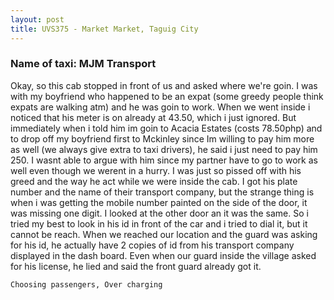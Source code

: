 ```yaml
---
layout: post
title: UVS375 - Market Market, Taguig City
---
```


### Name of taxi: MJM Transport

Okay, so this cab stopped in front of us and asked where we're goin. I was with my boyfriend who happened to be an expat (some greedy people think expats are walking atm) and he was goin to work. When we went inside i noticed that his meter is on already at 43.50, which i just ignored. But immediately when i told him im goin to Acacia Estates (costs 78.50php) and to drop off my boyfriend first to Mckinley since Im willing to pay him more as well (we always give extra to taxi drivers), he said i just need to pay him 250. I wasnt able to argue with him since my partner have to go to work as well even though we werent in a hurry. I was just so pissed off with his greed and the way he act while we were inside the cab. I got his plate number and the name of their transport company, but the strange thing is when i was getting the mobile number painted on the side of the door, it was missing one digit. I looked at the other door an it was the same. So i tried my best to look in his id in front of the car and i tried to dial it, but it cannot be reach. When we reached our location and the guard was asking for his id, he actually have 2 copies of id from his transport company displayed in the dash board. Even when our guard inside the village asked for his license, he lied and said the front guard already got it. 

```Choosing passengers, Over charging```
